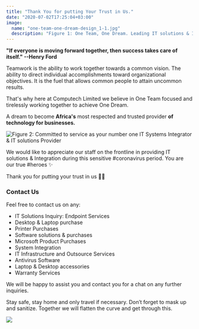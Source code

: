 ```yaml
---
title: "Thank You for putting Your Trust in Us."
date: "2020-07-02T17:25:04+03:00"
image:
  name: "one-team-one-dream-design_1-1.jpg"
  description: "Figure 1: One Team, One Dream. Leading IT solutions & IT systems integrator in East & Central Africa"
---
```


__"If everyone is moving forward together, then success takes care of itself." --Henry Ford__

Teamwork is the ability to work together towards a common vision. The ability to direct individual accomplishments toward organizational objectives. It is the fuel that allows common people to attain uncommon results.

That's why here at Computech Limited we believe in One Team focused and tirelessly working together to achieve One Dream.
 
A dream to become __Africa's__ most respected and trusted provider __of technology for businesses.__


![Figure 2: Committed to service as your number one IT Systems Integrator & IT solutions Provider](/news/computech-picture.jpg)

We would like to appreciate our staff on the frontline in providing IT solutions & Integration during this sensitive #coronavirus period. You are our true #heroes ✨

Thank you for putting your trust in us 🤝🙂

### Contact Us

Feel free to contact us on any:
- IT Solutions Inquiry: Endpoint Services
- Desktop & Laptop purchase
- Printer Purchases
- Software solutions & purchases
- Microsoft Product Purchases
- System Integration
- IT Infrastructure and Outsource Services
- Antivirus Software
- Laptop & Desktop accessories
- Warranty Services

We will be happy to assist you and contact you for a chat on any further inquiries.

Stay safe, stay home and only travel if necessary. Don’t forget to mask up and sanitize. Together we will flatten the curve and get through this.

[![](/news/computech-picture-footer.jpg)](/contact-us/)

